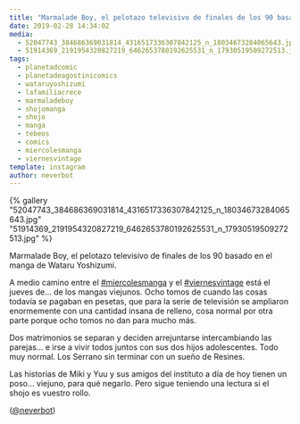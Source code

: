 ```yaml
---
title: "Marmalade Boy, el pelotazo televisivo de finales de los 90 basado en el manga de Wataru Yoshizumi"
date: 2019-02-28 14:34:02
media: 
  - 52047743_384686369031814_4316517336307842125_n_18034673284065643.jpg
  - 51914369_2191954320827219_6462653780192625531_n_17930519509272513.jpg
tags: 
  - planetadcomic
  - planetadeagostinicomics
  - wataruyoshizumi
  - lafamiliacrece
  - marmaladeboy
  - shojomanga
  - shojo
  - manga
  - tebeos
  - comics
  - miercolesmanga
  - viernesvintage
template: instagram
author: neverbot
---
```


{% gallery "52047743_384686369031814_4316517336307842125_n_18034673284065643.jpg" "51914369_2191954320827219_6462653780192625531_n_17930519509272513.jpg" %}

Marmalade Boy, el pelotazo televisivo de finales de los 90 basado en el manga de Wataru Yoshizumi.

A medio camino entre el [#miercolesmanga](/etiquetas/miercolesmanga) y el [#viernesvintage](/etiquetas/viernesvintage) está el jueves de... de los mangas viejunos. Ocho tomos de cuando las cosas todavía se pagaban en pesetas, que para la serie de televisión se ampliaron enormemente con una cantidad insana de relleno, cosa normal por otra parte porque ocho tomos no dan para mucho más.

Dos matrimonios se separan y deciden arrejuntarse intercambiando las parejas... e irse a vivir todos juntos con sus dos hijos adolescentes. Todo muy normal. Los Serrano sin terminar con un sueño de Resines.

Las historias de Miki y Yuu y sus amigos del instituto a día de hoy tienen un poso... viejuno, para qué negarlo. Pero sigue teniendo una lectura si el shojo es vuestro rollo.

([@neverbot](https://instagram.com/neverbot))
